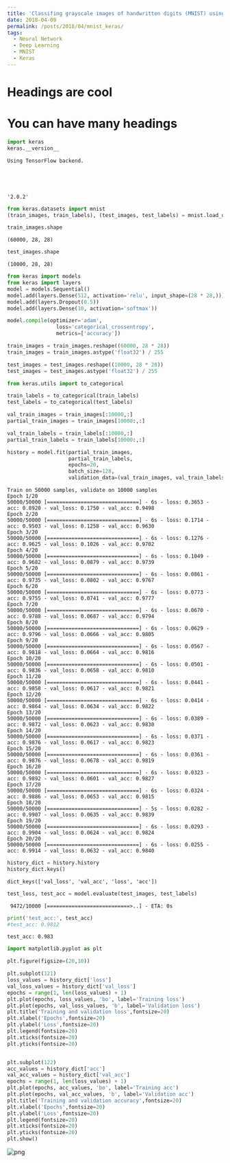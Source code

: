 ```yaml
---
title: 'Classifing grayscale images of handwritten digits (MNIST) using Keras'
date: 2018-04-09
permalink: /posts/2018/04/mnist_keras/
tags:
  - Neural Network
  - Deep Learning
  - MNIST
  - Keras
---
```


Headings are cool
======

You can have many headings
======



```python
import keras
keras.__version__
```

    Using TensorFlow backend.





    '2.0.2'




```python
from keras.datasets import mnist
(train_images, train_labels), (test_images, test_labels) = mnist.load_data('/home/f643954/datasets/mnist.npz')
```


```python
train_images.shape
```




    (60000, 28, 28)




```python
test_images.shape
```




    (10000, 28, 28)




```python
from keras import models
from keras import layers
model = models.Sequential()
model.add(layers.Dense(512, activation='relu', input_shape=(28 * 28,)))
model.add(layers.Dropout(0.5))
model.add(layers.Dense(10, activation='softmax'))
```


```python
model.compile(optimizer='adam',
                loss='categorical_crossentropy',
                metrics=['accuracy'])
```


```python
train_images = train_images.reshape((60000, 28 * 28))
train_images = train_images.astype('float32') / 255

test_images = test_images.reshape((10000, 28 * 28))
test_images = test_images.astype('float32') / 255
```


```python
from keras.utils import to_categorical

train_labels = to_categorical(train_labels)
test_labels = to_categorical(test_labels)
```


```python
val_train_images = train_images[:10000,:]
partial_train_images = train_images[10000:,:]

val_train_labels = train_labels[:10000,:]
partial_train_labels = train_labels[10000:,:]
```


```python
history = model.fit(partial_train_images, 
                    partial_train_labels, 
                    epochs=20, 
                    batch_size=128, 
                    validation_data=(val_train_images, val_train_labels))
```

    Train on 50000 samples, validate on 10000 samples
    Epoch 1/20
    50000/50000 [==============================] - 6s - loss: 0.3653 - acc: 0.8920 - val_loss: 0.1750 - val_acc: 0.9498
    Epoch 2/20
    50000/50000 [==============================] - 6s - loss: 0.1714 - acc: 0.9503 - val_loss: 0.1258 - val_acc: 0.9630
    Epoch 3/20
    50000/50000 [==============================] - 6s - loss: 0.1276 - acc: 0.9625 - val_loss: 0.1026 - val_acc: 0.9702
    Epoch 4/20
    50000/50000 [==============================] - 6s - loss: 0.1049 - acc: 0.9682 - val_loss: 0.0879 - val_acc: 0.9739
    Epoch 5/20
    50000/50000 [==============================] - 6s - loss: 0.0861 - acc: 0.9735 - val_loss: 0.0802 - val_acc: 0.9767
    Epoch 6/20
    50000/50000 [==============================] - 6s - loss: 0.0773 - acc: 0.9755 - val_loss: 0.0741 - val_acc: 0.9777
    Epoch 7/20
    50000/50000 [==============================] - 6s - loss: 0.0670 - acc: 0.9788 - val_loss: 0.0687 - val_acc: 0.9794
    Epoch 8/20
    50000/50000 [==============================] - 6s - loss: 0.0629 - acc: 0.9796 - val_loss: 0.0666 - val_acc: 0.9805
    Epoch 9/20
    50000/50000 [==============================] - 6s - loss: 0.0567 - acc: 0.9818 - val_loss: 0.0664 - val_acc: 0.9816
    Epoch 10/20
    50000/50000 [==============================] - 6s - loss: 0.0501 - acc: 0.9836 - val_loss: 0.0658 - val_acc: 0.9810
    Epoch 11/20
    50000/50000 [==============================] - 6s - loss: 0.0441 - acc: 0.9858 - val_loss: 0.0617 - val_acc: 0.9821
    Epoch 12/20
    50000/50000 [==============================] - 6s - loss: 0.0414 - acc: 0.9864 - val_loss: 0.0634 - val_acc: 0.9822
    Epoch 13/20
    50000/50000 [==============================] - 6s - loss: 0.0389 - acc: 0.9872 - val_loss: 0.0623 - val_acc: 0.9830
    Epoch 14/20
    50000/50000 [==============================] - 6s - loss: 0.0371 - acc: 0.9876 - val_loss: 0.0617 - val_acc: 0.9823
    Epoch 15/20
    50000/50000 [==============================] - 6s - loss: 0.0361 - acc: 0.9876 - val_loss: 0.0678 - val_acc: 0.9819
    Epoch 16/20
    50000/50000 [==============================] - 6s - loss: 0.0323 - acc: 0.9892 - val_loss: 0.0601 - val_acc: 0.9827
    Epoch 17/20
    50000/50000 [==============================] - 6s - loss: 0.0324 - acc: 0.9886 - val_loss: 0.0653 - val_acc: 0.9815
    Epoch 18/20
    50000/50000 [==============================] - 5s - loss: 0.0282 - acc: 0.9907 - val_loss: 0.0635 - val_acc: 0.9839
    Epoch 19/20
    50000/50000 [==============================] - 6s - loss: 0.0293 - acc: 0.9904 - val_loss: 0.0624 - val_acc: 0.9824
    Epoch 20/20
    50000/50000 [==============================] - 6s - loss: 0.0255 - acc: 0.9914 - val_loss: 0.0632 - val_acc: 0.9840



```python
history_dict = history.history
history_dict.keys()
```




    dict_keys(['val_loss', 'val_acc', 'loss', 'acc'])




```python
test_loss, test_acc = model.evaluate(test_images, test_labels)
```

     9472/10000 [===========================>..] - ETA: 0s


```python
print('test_acc:', test_acc)
#test_acc: 0.9812
```

    test_acc: 0.983



```python
import matplotlib.pyplot as plt

plt.figure(figsize=(20,10))

plt.subplot(121)
loss_values = history_dict['loss']
val_loss_values = history_dict['val_loss']
epochs = range(1, len(loss_values) + 1)
plt.plot(epochs, loss_values, 'bo', label='Training loss')
plt.plot(epochs, val_loss_values, 'b', label='Validation loss')
plt.title('Training and validation loss',fontsize=20)
plt.xlabel('Epochs',fontsize=20)
plt.ylabel('Loss',fontsize=20)
plt.legend(fontsize=20)
plt.xticks(fontsize=20)
plt.yticks(fontsize=20)


plt.subplot(122)
acc_values = history_dict['acc']
val_acc_values = history_dict['val_acc']
epochs = range(1, len(loss_values) + 1)
plt.plot(epochs, acc_values, 'bo', label='Training acc')
plt.plot(epochs, val_acc_values, 'b', label='Validation acc')
plt.title('Training and validation accuracy',fontsize=20)
plt.xlabel('Epochs',fontsize=20)
plt.ylabel('Loss',fontsize=20)
plt.legend(fontsize=20)
plt.xticks(fontsize=20)
plt.yticks(fontsize=20)
plt.show()
```


![png](output_13_0.png)



```python

```

